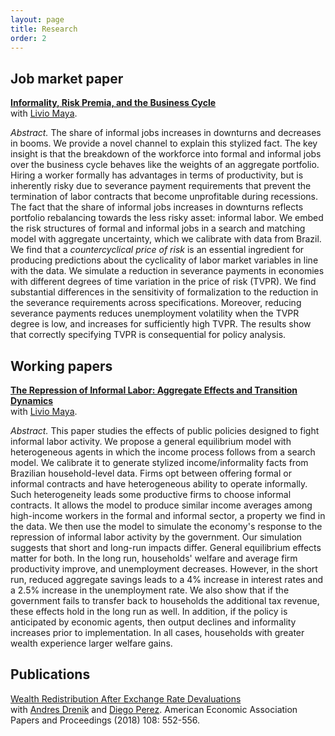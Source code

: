 ```yaml
---
layout: page
title: Research
order: 2
---
```


## Job market paper
[**Informality, Risk Premia, and the Business Cycle**](https://www.dropbox.com/s/idlfs2anxwugat6/PereiraJMP.pdf?dl=0) <br />
with [Livio Maya](http://stanford.edu/~livio/). 

*Abstract.* The share of informal jobs increases in downturns and decreases in booms. We provide a novel channel to explain this stylized fact. The key insight is that the breakdown of the workforce into formal and informal jobs over the business cycle behaves like the weights of an aggregate portfolio. Hiring a worker formally has advantages in terms of productivity, but is inherently risky due to severance payment requirements that prevent the termination of labor contracts that become unprofitable during recessions. The fact that the share of informal jobs increases in downturns reflects portfolio rebalancing towards the less risky asset: informal labor. We embed the risk structures of formal and informal jobs in a search and matching model with aggregate uncertainty, which we calibrate with data from Brazil. We find that a *countercyclical price of risk* is an essential ingredient for producing predictions about the cyclicality of labor market variables in line with the data. We simulate a reduction in severance payments in economies with different degrees of time variation in the price of risk (TVPR). We find substantial differences in the sensitivity of formalization to the reduction in the severance requirements across specifications. Moreover, reducing severance payments reduces unemployment volatility when the TVPR degree is low, and increases for sufficiently high TVPR. The results show that correctly specifying TVPR is consequential for policy analysis.


## Working papers
[**The Repression of Informal Labor: Aggregate Effects and Transition Dynamics**](http://stanford.edu/~livio/LivioJMP.pdf)  <br />
with [Livio Maya](http://stanford.edu/~livio/). 

*Abstract.*
This paper studies the effects of public policies designed to fight informal labor activity. We propose a general equilibrium model with heterogeneous agents in which the income process follows from a search model. We calibrate it to generate stylized income/informality facts from Brazilian household-level data. Firms opt between offering formal or informal contracts and have heterogeneous ability to operate informally. Such heterogeneity leads some productive firms to choose informal contracts. It allows the model to produce similar income averages among high-income workers in the formal and informal sector, a property we find in the data. We then use the model to simulate the economy's response to the repression of informal labor activity by the government. Our simulation suggests that short and long-run impacts differ. General equilibrium effects matter for both. In the long run, households' welfare and average firm productivity improve, and unemployment decreases. However, in the short run, reduced aggregate savings leads to a 4\% increase in interest rates and a 2.5\% increase in the unemployment rate. We also show that if the government fails to transfer back to households the additional tax revenue, these effects hold in the long run as well. In addition, if the policy is anticipated by economic agents, then output declines and informality increases prior to implementation. In all cases, households with greater wealth experience larger welfare gains.


## Publications

[Wealth Redistribution After Exchange Rate Devaluations](pub-files/dpp.pdf) <br />
with [Andres Drenik](https://www.andresdrenik.com/) and [Diego Perez](https://www.perezdiego.org/). American Economic Association Papers and Proceedings (2018) 108: 552-556. 
